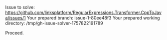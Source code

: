 Issue to solve: https://github.com/linksplatform/RegularExpressions.Transformer.CppToJava/issues/1
Your prepared branch: issue-1-80ee48f3
Your prepared working directory: /tmp/gh-issue-solver-1757822191789

Proceed.